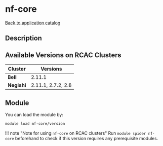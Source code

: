 # nf-core

[Back to application catalog](../app_catalog.md)

## Description


## Available Versions on RCAC Clusters
|Cluster|Versions|
|---|---|
|**Bell**|2.11.1|
|**Negishi**|2.11.1, 2.7.2, 2.8|

## Module
You can load the module by:

```bash
module load nf-core/version
```

!!! note "Note for using `nf-core` on RCAC clusters"
    Run `module spider nf-core` beforehand to check if this version requires any prerequisite modules.
